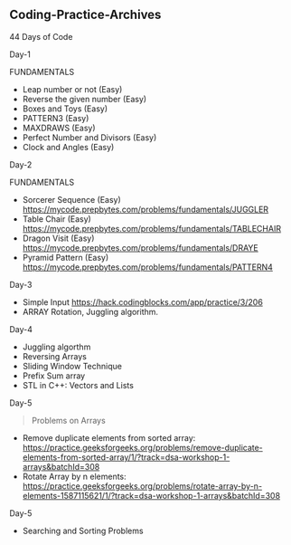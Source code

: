 ## Coding-Practice-Archives

44 Days of Code

Day-1 

FUNDAMENTALS

* Leap number or not (Easy)
* Reverse the given number (Easy)
* Boxes and Toys (Easy)
* PATTERN3 (Easy)
* MAXDRAWS (Easy)
* Perfect Number and Divisors (Easy)
* Clock and Angles (Easy)

Day-2

FUNDAMENTALS

* Sorcerer Sequence (Easy)  https://mycode.prepbytes.com/problems/fundamentals/JUGGLER
* Table Chair (Easy) https://mycode.prepbytes.com/problems/fundamentals/TABLECHAIR
* Dragon Visit (Easy) https://mycode.prepbytes.com/problems/fundamentals/DRAYE
* Pyramid Pattern (Easy) https://mycode.prepbytes.com/problems/fundamentals/PATTERN4

Day-3

* Simple Input https://hack.codingblocks.com/app/practice/3/206
* ARRAY Rotation, Juggling algorithm.

Day-4 
* Juggling algorthm 
* Reversing Arrays
* Sliding Window Technique
* Prefix Sum array
* STL in C++: Vectors and Lists

Day-5
>Problems on Arrays
* Remove duplicate elements from sorted array: https://practice.geeksforgeeks.org/problems/remove-duplicate-elements-from-sorted-array/1/?track=dsa-workshop-1-arrays&batchId=308
* Rotate Array by n elements: https://practice.geeksforgeeks.org/problems/rotate-array-by-n-elements-1587115621/1/?track=dsa-workshop-1-arrays&batchId=308


Day-5 
* Searching and Sorting Problems 



